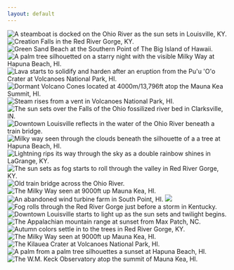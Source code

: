 ```yaml
---
layout: default
---
```


<img src="http://content.danlubbers.com/img/scenic/danlubbers-scenic-portfolio-1.jpg" data-title="A steamboat is docked on the Ohio River as the sun sets" data-subtitle="Louisville, KY" alt="A steamboat is docked on the Ohio River as the sun sets in Louisville, KY." />
<img src="http://content.danlubbers.com/img/scenic/danlubbers-scenic-portfolio-2.jpg" data-title="Creation falls" data-subtitle="Red River Gorge, KY" alt="Creation Falls in the Red River Gorge, KY." />
<img src="http://content.danlubbers.com/img/scenic/danlubbers-scenic-portfolio-3.jpg" data-title="Green Sand Beach" data-subtitle="South Point, HI" alt="Green Sand Beach at the Southern Point of The Big Island of Hawaii." />
<img src="http://content.danlubbers.com/img/scenic/danlubbers-scenic-portfolio-4.jpg" data-title="A palm tree silhouetted on a starry night with the visible Milky Way" data-subtitle="Hapuna Beach, HI" alt="A palm tree silhouetted on a starry night with the visible Milky Way at Hapuna Beach, HI." />
<img src="http://content.danlubbers.com/img/scenic/danlubbers-scenic-portfolio-5.jpg" data-title="Lava starts to solidify and harden after an eruption from the  Pu'u 'O'o Crater" data-subtitle="Volcanoes National Park, HI" alt="Lava starts to solidify and harden after an eruption from the  Pu'u 'O'o Crater at Volcanoes National Park, HI." />
<img src="http://content.danlubbers.com/img/scenic/danlubbers-scenic-portfolio-6.jpg" data-title="Dormant Volcano Cones | 4000m/13,796ft" data-subtitle="Mauna Kea Summit, HI" alt="Dormant Volcano Cones located at 4000m/13,796ft atop the Mauna Kea Summit, HI." />
<img src="http://content.danlubbers.com/img/scenic/danlubbers-scenic-portfolio-7.jpg" data-title="Steam rises from a vent" data-subtitle="Volcanoes National Park, HI" alt="Steam rises from a vent in Volcanoes National Park, HI." />
<img src="http://content.danlubbers.com/img/scenic/danlubbers-scenic-portfolio-8.jpg" data-title="The sun sets over the Falls of the Ohio fossilized river bed." data-subtitle="Clarksville, IN" alt="The sun sets over the Falls of the Ohio fossilized river bed in Clarksville, IN." />
<img src="http://content.danlubbers.com/img/scenic/danlubbers-scenic-portfolio-9.jpg" data-title="Downtown Louisville reflects in the water of the Ohio River beneath a train bridge." data-subtitle="" alt="Downtown Louisville reflects in the water of the Ohio River beneath a train bridge." />
<img src="http://content.danlubbers.com/img/scenic/danlubbers-scenic-portfolio-10.jpg" data-title="Milky way seen through the clouds beneath the silhouette of a a tree." data-subtitle="Hapuna Beach, HI" alt="Milky way seen through the clouds beneath the silhouette of a a tree at Hapuna Beach, HI." />
<img src="http://content.danlubbers.com/img/scenic/danlubbers-scenic-portfolio-11.jpg" data-title="Lightning rips its way through the sky as a double rainbow shines." data-subtitle="LaGrange, KY" alt="Lightning rips its way through the sky as a double rainbow shines in LaGrange, KY." />
<img src="http://content.danlubbers.com/img/scenic/danlubbers-scenic-portfolio-12.jpg" data-title="The sun sets as fog starts to roll through the valley." data-subtitle="Red River Gorge, KY" alt="The sun sets as fog starts to roll through the valley in Red River Gorge, KY." />
<img src="http://content.danlubbers.com/img/scenic/danlubbers-scenic-portfolio-13.jpg" data-title="Old train bridge across the Ohio River." data-subtitle="Louisville, KY" alt="Old train bridge across the Ohio River." />
<img src="http://content.danlubbers.com/img/scenic/danlubbers-scenic-portfolio-14.jpg" data-title="The Milky Way seen at 9000ft." data-subtitle="Mauna Kea, HI" alt="The Milky Way seen at 9000ft up Mauna Kea, HI." />
<img src="http://content.danlubbers.com/img/scenic/danlubbers-scenic-portfolio-15.jpg" data-title="An abandoned wind turbine farm." data-subtitle="South Point, HI" alt="An abandoned wind turbine farm in South Point, HI." />
<img src="http://content.danlubbers.com/img/scenic/danlubbers-scenic-portfolio-16.jpg" data-title="Downtown Louisville, KY reflects in the Ohio River." data-subtitle="" Downtown Louisville, KY reflects in the Ohio River." />
<img src="http://content.danlubbers.com/img/scenic/danlubbers-scenic-portfolio-17.jpg" data-title="Fog rolls through the RRG just before a storm." data-subtitle="Red River Gorge, KY" alt="Fog rolls through the Red River Gorge just before a storm in Kentucky."/>
<img src="http://content.danlubbers.com/img/scenic/danlubbers-scenic-portfolio-18.jpg" data-title="Downtown Louisville starts to light up as the sun sets and twilight begins." data-subtitle="" alt="Downtown Louisville starts to light up as the sun sets and twilight begins." />
<img src="http://content.danlubbers.com/img/scenic/danlubbers-scenic-portfolio-19.jpg" data-title="The Appalachian mountain range at sunset." data-subtitle="Max Patch, NC" alt="The Appalachian mountain range at sunset from Max Patch, NC." />
<img src="http://content.danlubbers.com/img/scenic/danlubbers-scenic-portfolio-20.jpg" data-title="Autumn colors settle in to the trees" data-subtitle="Red River Gorge, KY" alt="Autumn colors settle in to the trees in Red River Gorge, KY." />
<img src="http://content.danlubbers.com/img/scenic/danlubbers-scenic-portfolio-21.jpg" data-title="The Milky Way seen at 9000ft." data-subtitle="Mauna Kea, HI" alt="The Milky Way seen at 9000ft up Mauna Kea, HI." />
<img src="http://content.danlubbers.com/img/scenic/danlubbers-scenic-portfolio-22.jpg" data-title="The Kilauea Crater" data-subtitle="Volcanoes National Park, HI" alt="The Kilauea Crater at Volcanoes National Park, HI." />
<img src="http://content.danlubbers.com/img/scenic/danlubbers-scenic-portfolio-23.jpg" data-title="A palm from a palm tree silhouettes a sunset" data-subtitle="Hapuna Beach, HI" alt="A palm from a palm tree silhouettes a sunset at Hapuna Beach, HI." />
<img src="http://content.danlubbers.com/img/scenic/danlubbers-scenic-portfolio-24.jpg" data-title="The W.M. Keck Observatory." data-subtitle="Mauna Kea Summit, HI" alt="The W.M. Keck Observatory atop the summit of Mauna Kea, HI." />
